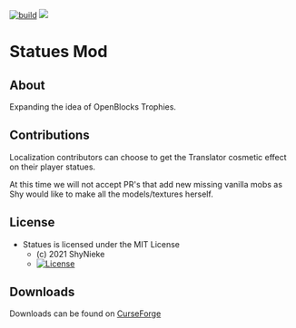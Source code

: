 [![build](https://github.com/ShyNieke/StatuesMod/actions/workflows/build.yml/badge.svg)](https://github.com/ShyNieke/StatuesMod/actions/workflows/build.yml) [![](http://cf.way2muchnoise.eu/versions/253172.svg)](https://www.curseforge.com/minecraft/mc-mods/statues)

# Statues Mod #

## About ##
Expanding the idea of OpenBlocks Trophies.

## Contributions ##
Localization contributors can choose to get the Translator cosmetic effect on their player statues.

At this time we will not accept PR's that add new missing vanilla mobs as Shy would like to make all the models/textures herself.

## License ##
* Statues is licensed under the MIT License
  - (c) 2021 ShyNieke
  - [![License](https://img.shields.io/badge/License-MIT-red.svg?style=flat)](http://opensource.org/licenses/MIT)

## Downloads ##
Downloads can be found on [CurseForge](https://www.curseforge.com/minecraft/mc-mods/statues)
